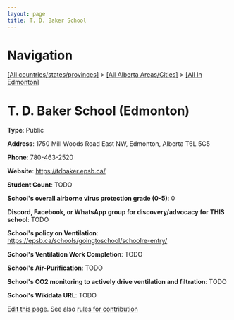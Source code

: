 ```yaml
---
layout: page
title: T. D. Baker School
---
```

# Navigation

[[All countries/states/provinces]](../../..) > [[All Alberta Areas/Cities]](../..) > [[All In Edmonton]](..)

# T. D. Baker School (Edmonton)

**Type**: Public

**Address**: 1750 Mill Woods Road East NW, Edmonton, Alberta T6L 5C5

**Phone**: 780-463-2520

**Website**: <https://tdbaker.epsb.ca/>

**Student Count**: TODO

**School's overall airborne virus protection grade (0-5)**: 0

**Discord, Facebook, or WhatsApp group for discovery/advocacy for THIS school**: TODO

**School's policy on Ventilation**: <https://epsb.ca/schools/goingtoschool/schoolre-entry/>

**School's Ventilation Work Completion**: TODO

**School's Air-Purification**: TODO

**School's CO2 monitoring to actively drive ventilation and filtration**: TODO

**School's Wikidata URL**: TODO


[Edit this page](https://github.com/ventilate-schools/AB/edit/main/./Edmonton/T._D._Baker_School.md). See also [rules for contribution](../../../contribution-rules/)